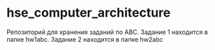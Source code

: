 # hse_computer_architecture
Репозиторий для хранения заданий по АВС.
Задание 1 находится в папке hw1abc.
Задание 2 находится в папке hw2abc
